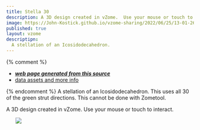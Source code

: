 ```yaml
---
title: Stella 30
description: A 3D design created in vZome.  Use your mouse or touch to interact.
image: https://John-Kostick.github.io/vzome-sharing/2022/06/25/13-01-26-Stella-30/Stella-30.png
published: true
layout: vzome 
descriptipn:
  A stellation of an Icosidodecahedron.
---
```


{% comment %}
 - [***web page generated from this source***](<https://John-Kostick.github.io/vzome-sharing/2022/06/25/Stella-30-13-01-26.html>)
 - [data assets and more info](<https://github.com/John-Kostick/vzome-sharing/tree/main/2022/06/25/13-01-26-Stella-30/>)
 
{% endcomment %}
  A stellation of an Icosidodecahedron. This uses all 30 of the green strut directions.  This cannot be done with Zometool.  

A 3D design created in vZome.  Use your mouse or touch to interact.

<vzome-viewer style="width: 87%; height: 60vh; margin: 5%"  show-scenes="true"
       src="https://John-Kostick.github.io/vzome-sharing/2022/06/25/13-01-26-Stella-30/Stella-30.vZome" >
  <img src="https://John-Kostick.github.io/vzome-sharing/2022/06/25/13-01-26-Stella-30/Stella-30.png" />
</vzome-viewer>
